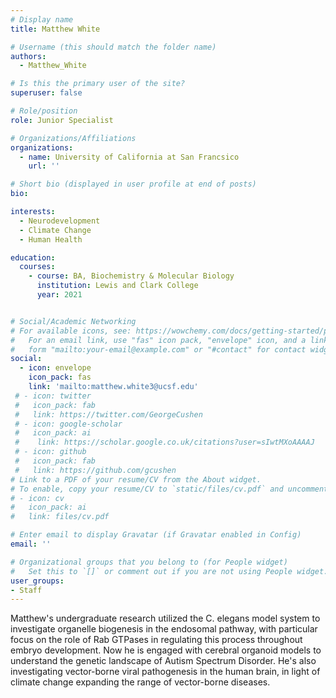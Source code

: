 ```yaml
---
# Display name
title: Matthew White

# Username (this should match the folder name)
authors:
  - Matthew_White

# Is this the primary user of the site?
superuser: false

# Role/position
role: Junior Specialist

# Organizations/Affiliations
organizations:
  - name: University of California at San Francsico
    url: ''

# Short bio (displayed in user profile at end of posts)
bio: 

interests:
  - Neurodevelopment
  - Climate Change
  - Human Health

education:
  courses:
    - course: BA, Biochemistry & Molecular Biology
      institution: Lewis and Clark College
      year: 2021


# Social/Academic Networking
# For available icons, see: https://wowchemy.com/docs/getting-started/page-builder/#icons
#   For an email link, use "fas" icon pack, "envelope" icon, and a link in the
#   form "mailto:your-email@example.com" or "#contact" for contact widget.
social:
  - icon: envelope
    icon_pack: fas
    link: 'mailto:matthew.white3@ucsf.edu'
 # - icon: twitter
 #   icon_pack: fab
 #   link: https://twitter.com/GeorgeCushen
 # - icon: google-scholar
 #   icon_pack: ai
 #    link: https://scholar.google.co.uk/citations?user=sIwtMXoAAAAJ
 # - icon: github
 #   icon_pack: fab
 #   link: https://github.com/gcushen
# Link to a PDF of your resume/CV from the About widget.
# To enable, copy your resume/CV to `static/files/cv.pdf` and uncomment the lines below.
# - icon: cv
#   icon_pack: ai
#   link: files/cv.pdf

# Enter email to display Gravatar (if Gravatar enabled in Config)
email: ''

# Organizational groups that you belong to (for People widget)
#   Set this to `[]` or comment out if you are not using People widget.
user_groups:
- Staff
---
```


Matthew's undergraduate research utilized the C. elegans model system to investigate organelle biogenesis in the endosomal pathway, with particular focus on the role of Rab GTPases in regulating this process throughout embryo development.  Now he is engaged with cerebral organoid models to understand the genetic landscape of Autism Spectrum Disorder.  He's also investigating vector-borne viral pathogenesis in the human brain, in light of climate change expanding the range of vector-borne diseases.
